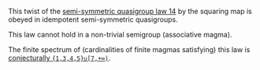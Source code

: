 This twist of the [semi-symmetric quasigroup law 14](https://teorth.github.io/equational_theories/implications/?14) by the squaring map is obeyed in idempotent semi-symmetric quasigroups.

This law cannot hold in a non-trivial semigroup (associative magma).

The finite spectrum of (cardinalities of finite magmas satisfying) this law is [conjecturally `{1,3,4,5}∪[7,+∞)`](https://leanprover.zulipchat.com/#narrow/channel/458659-Equational/topic/Order.203.20Spectra/with/527073087).
